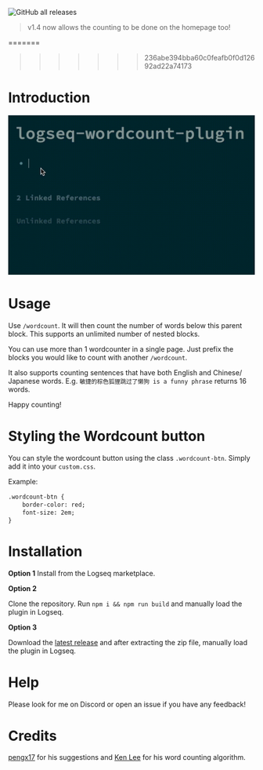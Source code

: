 ![GitHub all releases](https://img.shields.io/github/downloads/hkgnp/logseq-wordcount-plugin/total)

> v1.4 now allows the counting to be done on the homepage too!

=======

> > > > > > > 236abe394bba60c0feafb0f0d12692ad22a74173

# Introduction

![](screenshots/wordcount.gif)

# Usage

Use `/wordcount`. It will then count the number of words below this parent block. This supports an unlimited number of nested blocks.

You can use more than 1 wordcounter in a single page. Just prefix the blocks you would like to count with another `/wordcount`.

It also supports counting sentences that have both English and Chinese/ Japanese words.
E.g. `敏捷的棕色狐狸跳过了懒狗 is a funny phrase` returns 16 words.

Happy counting!

# Styling the Wordcount button

You can style the wordcount button using the class `.wordcount-btn`. Simply add it into your `custom.css`.

Example:

```
.wordcount-btn {
    border-color: red;
    font-size: 2em;
}
```

# Installation

**Option 1**
Install from the Logseq marketplace.

**Option 2**

Clone the repository.
Run `npm i && npm run build` and manually load the plugin in Logseq.

**Option 3**

Download the [latest release](https://github.com/hkgnp/logseq-wordcount-plugin/releases) and after extracting the zip file, manually load the plugin in Logseq.

# Help

Please look for me on Discord or open an issue if you have any feedback!

# Credits

[pengx17](https://github.com/pengx17) for his suggestions and [Ken Lee](https://stackoverflow.com/users/11854986/ken-lee) for his word counting algorithm.
